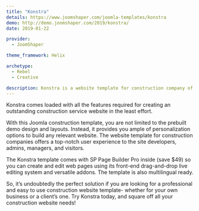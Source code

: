 ```yaml
---
title: "Konstra"
details: https://www.joomshaper.com/joomla-templates/konstra
demo: http://demo.joomshaper.com/2019/konstra/
date: 2019-01-22

provider:
  - JoomShaper

theme_framework: Helix

archetype:
  - Rebel
  - Creative

description: Konstra is a website template for construction company of any size. This Joomla construction template has been designed dedicatedly for construction companies, real estate developers, architectural agencies, renovation service providers, and those that offer relevant building services.
---
```


Konstra comes loaded with all the features required for creating an outstanding construction service website in the least effort.

With this Joomla construction template, you are not limited to the prebuilt demo design and layouts. Instead, it provides you ample of personalization options to build any relevant website. The website template for construction companies offers a top-notch user experience to the site developers, admins, managers, and visitors.

The Konstra template comes with SP Page Builder Pro inside (save $49) so you can create and edit web pages using its front-end drag-and-drop live editing system and versatile addons. The template is also multilingual ready.

So, it’s undoubtedly the perfect solution if you are looking for a professional and easy to use construction website template- whether for your own business or a client’s one. Try Konstra today, and square off all your construction website needs!






